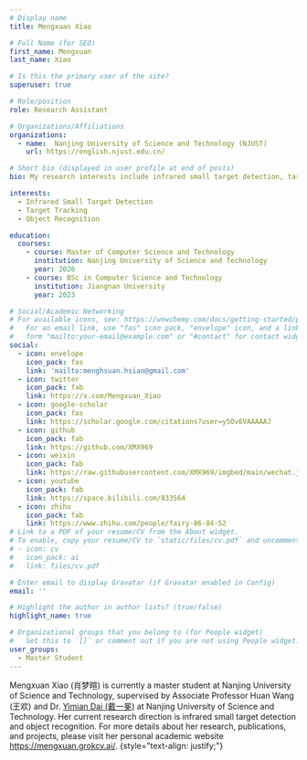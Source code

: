 ```yaml
---
# Display name
title: Mengxuan Xiao

# Full Name (for SEO)
first_name: Mengxuan
last_name: Xiao

# Is this the primary user of the site?
superuser: true

# Role/position
role: Research Assistant

# Organizations/Affiliations
organizations:
  - name:  Nanjing University of Science and Technology (NJUST)
    url: https://english.njust.edu.cn/

# Short bio (displayed in user profile at end of posts)
bio: My research interests include infrared small target detection, target tracking, and object recognition.

interests:
  - Infrared Small Target Detection
  - Target Tracking
  - Object Recognition

education:
  courses:
    - course: Master of Computer Science and Technology
      institution: Nanjing University of Science and Technology
      year: 2026
    - course: BSc in Computer Science and Technology
      institution: Jiangnan University
      year: 2023

# Social/Academic Networking
# For available icons, see: https://wowchemy.com/docs/getting-started/page-builder/#icons
#   For an email link, use "fas" icon pack, "envelope" icon, and a link in the
#   form "mailto:your-email@example.com" or "#contact" for contact widget.
social:
  - icon: envelope
    icon_pack: fas
    link: 'mailto:menghsuan.hsiao@gmail.com'
  - icon: twitter
    icon_pack: fab
    link: https://x.com/Mengxuan_Xiao
  - icon: google-scholar
    icon_pack: fas
    link: https://scholar.google.com/citations?user=y5Ov6VAAAAAJ
  - icon: github
    icon_pack: fab
    link: https://github.com/XMX969
  - icon: weixin
    icon_pack: fab
    link: https://raw.githubusercontent.com/XMX969/imgbed/main/wechat.jpg
  - icon: youtube
    icon_pack: fab
    link: https://space.bilibili.com/833564
  - icon: zhihu
    icon_pack: fab
    link: https://www.zhihu.com/people/fairy-86-84-52
# Link to a PDF of your resume/CV from the About widget.
# To enable, copy your resume/CV to `static/files/cv.pdf` and uncomment the lines below.
# - icon: cv
#   icon_pack: ai
#   link: files/cv.pdf

# Enter email to display Gravatar (if Gravatar enabled in Config)
email: ''

# Highlight the author in author lists? (true/false)
highlight_name: true

# Organizational groups that you belong to (for People widget)
#   Set this to `[]` or comment out if you are not using People widget.
user_groups:
  - Master Student
---
```


Mengxuan Xiao (肖梦暄) is currently a master student at Nanjing University of Science and Technology, supervised by Associate Professor Huan Wang (王欢) and Dr. [Yimian Dai (戴一冕)](https://scholar.google.com/citations?user=y5Ov6VAAAAAJ) at Nanjing University of Science and Technology. Her current research direction is infrared small target detection and object recognition. For more details about her research, publications, and projects, please visit her personal academic website <https://mengxuan.grokcv.ai/>.
{style="text-align: justify;"}